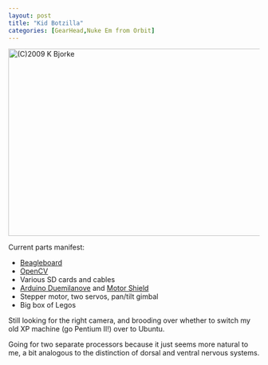 ```yaml
---
layout: post
title: "Kid Botzilla"
categories: [GearHead,Nuke Em from Orbit]
---
```

<p><img alt="(C)2009 K Bjorke" src="http://www.botzilla.com/blog/pix2009/Bjorke_P1040127.jpg" width="807" height="376" border="0" /></p>

<p>Current parts manifest: </p>

<!--more-->
<ul>
<li><a href="http://www.beagleboard.org/">Beagleboard</a></li>
<li><a href="http://sourceforge.net/projects/opencvlibrary/">OpenCV</a></li>
<li>Various SD cards and cables</li>
<li><a href="http://arduino.cc/en/Main/ArduinoBoardDuemilanove">Arduino Duemilanove</a> and <a href="http://arduino.cc/en/Main/ArduinoMotorShield">Motor Shield</a></li>
<li>Stepper motor, two servos, pan/tilt gimbal</li>
<li>Big box of Legos</li>
</ul>

<p>Still looking for the right camera, and brooding over whether to switch my old XP machine (go Pentium II!) over to Ubuntu.</p>

<p>Going for two separate processors because it just seems more natural to me, a bit analogous to the distinction of dorsal and ventral nervous systems.</p>
